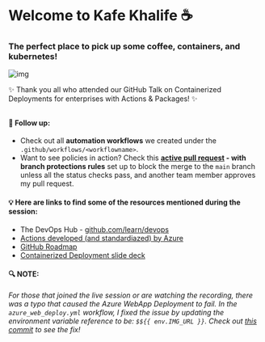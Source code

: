 # Welcome to Kafe Khalife :coffee:
### The perfect place to pick up some coffee, containers, and kubernetes! 


![img](https://github.com/KafeKhalife/kafekhalife.github.io/blob/main/demo/TitlePage.png)   

:sparkles: Thank you all who attended our GitHub Talk on Containerized Deployments for enterprises with Actions & Packages! :sparkles:


##    
#### :rocket: Follow up:
- Check out all **automation workflows** we created under the `.github/workflows/<workflowname>`. 
- Want to see policies in action? Check this **[active pull request](https://github.com/KafeKhalife/kafekhalife.github.io/pull/9) - with branch protections rules** set up to block the merge to the `main` branch unless all the status checks pass, and another team member approves my pull request.

#### :bulb: Here are links to find some of the resources mentioned during the session:
- The DevOps Hub - [github.com/learn/devops](github.com/learn/devops)
- [Actions developed (and standardiazed) by Azure](https://github.com/Azure/actions)
- [GitHub Roadmap](https://github.com/github/roadmap/projects/1)
- [Containerized Deployment slide deck](https://github.com/KafeKhalife/kafekhalife.github.io/blob/main/demo/GitHub_Talk_10_22_20%20-%20Containerized_Deployments_with_Actions%26Packages.pdf)


#### :mag: NOTE:  
_For those that joined the live session or are watching the recording, there was a typo that caused the Azure WebApp Deployment to fail. 
In the `azure_web_deploy.yml` workflow, I fixed the issue by updating the environment variable reference to be: `$${{ env.IMG_URL }}`. 
Check out [this commit](https://github.com/KafeKhalife/kafekhalife.github.io/commit/47bc12ad2fb4740065fc329d3d920849f1527c56) to see the fix!_

